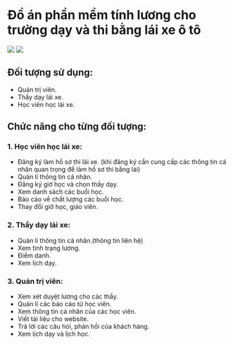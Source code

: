 # Đồ án phần mềm tính lương cho trường dạy và thi bằng lái xe ô tô
[![](https://ssl.gstatic.com/docs/spreadsheets/favicon3.ico)](https://docs.google.com/spreadsheets/d/19CRHqlgoZDzs9Igxf0d3g4tar4aOcRoz5VyAQlaFQW8/edit?usp=sharing)
[![](https://app.diagrams.net/favicon.ico)](https://drive.google.com/file/d/1nfCcY_CHY2S-oYe4B8oUh3QVSIbJ03nt/view?usp=sharing)

## Đối tượng sử dụng:
- Quản trị viên.
- Thầy dạy lái xe.
- Học viên học lái xe.
## Chức năng cho từng đối tượng:
### 1. Học viên học lái xe:
- Đăng ký làm hồ sơ thi lái xe. (khi đăng ký cần cung cấp các thông tin cá nhân quan trọng để làm hồ sơ thi bằng lái)
- Quản lí thông tin cá nhân.
- Đăng ký giờ học và chọn thầy dạy.
- Xem danh sách các buổi học.
- Báo cáo về chất lượng các buổi học.
- Thay đổi giờ học, giáo viên.
### 2. Thầy dạy lái xe:
- Quản lí thông tin cá nhân.(thông tin liên hệ)
- Xem tình trạng lương.
- Điểm danh.
- Xem lịch dạy.
### 3. Quản trị viên:
- Xem xét duyệt lương cho các thầy.
- Quản lí các báo cáo từ học viên.
- Xem thông tin cá nhân của các học viên.
- Viết tài liệu cho website.
- Trả lời các câu hỏi, phản hồi của khách hàng.
- Xem lịch dạy và lịch học.

